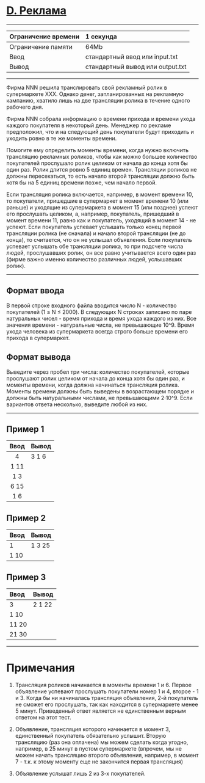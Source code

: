 # [D. Реклама](https://contest.yandex.ru/contest/27883/problems/D/)

---
| Ограничение времени  | 1 секунда |
| :--- |:---|
| Ограничение памяти | 64Mb |
| Ввод | стандартный ввод или input.txt |
| Вывод | стандартный вывод или output.txt |
---
Фирма NNN решила транслировать свой рекламный ролик в супермаркете XXX. Однако денег, запланированных на рекламную кампанию, хватило лишь на две трансляции ролика в течение одного рабочего дня.

Фирма NNN собрала информацию о времени прихода и времени ухода каждого покупателя в некоторый день. Менеджер по рекламе предположил, что и на следующий день покупатели будут приходить и уходить ровно в те же моменты времени.

Помогите ему определить моменты времени, когда нужно включить трансляцию рекламных роликов, чтобы как можно большее количество покупателей прослушало ролик целиком от начала до конца хотя бы один раз. Ролик длится ровно 5 единиц времен. Трансляции роликов не должны пересекаться, то есть начало второй трансляции должно быть хотя бы на 5 единиц времени позже, чем начало первой.

Если трансляция ролика включается, например, в момент времени 10, то покупатели, пришедшие в супермаркет в момент времени 10 (или раньше) и уходящие из супермаркета в момент 15 (или позднее) успеют его прослушать целиком, а, например, покупатель, пришедший в момент времени 11, равно как и покупатель, уходящий в момент 14 - не успеют. Если покупатель успевает услышать только конец первой трансляции ролика (не сначала) и начало второй трансляции (не до конца), то считается, что он не услышал объявления. Если покупатель успевает услышать обе трансляции ролика, то при подсчете числа людей, прослушавших ролик, он все равно учитывается всего один раз (фирме важно именно количество различных людей, услышавших ролик).

---
## Формат ввода
В первой строке входного файла вводится число N - количество покупателей (1 ≤ N ≤ 2000). В следующих N строках записано по паре натуральных чисел - время прихода и время ухода каждого из них. Все значения времени - натуральные числа, не превышающие 10^9. Время ухода человека из супермаркета всегда строго больше времени его прихода в супермаркет.

## Формат вывода
Выведите через пробел три числа: количество покупателей, которые прослушают ролик целиком от начала до конца хотя бы один раз, и моменты времени, когда должна начинаться трансляция ролика. Моменты времени должны быть выведены в возрастающем порядке и должны быть натуральными числами, не превышающими 2·10^9. Если вариантов ответа несколько, выведите любой из них.

---
## Пример 1

| Ввод  | Вывод |
| :---: | :--- |
| 4 | 3 1 6 |
| 1 11 |  |
| 1 3 |  |
| 6 15 |  |
| 1 6 |  |

## Пример 2

| Ввод  | Вывод  |
| :--- | :--- |
| 1 | 1 3 25 |
| 1 10 |  |

## Пример 3

| Ввод  | Вывод  |
| :--- | :--- |
|3  | 2 1 22 |
| 1 10 |  |
| 11 20 |  |
| 21 30 |  |

---
# Примечания
1. Трансляция роликов начинается в моменты времени 1 и 6. Первое объявление успевают прослушать покупатели номер 1 и 4, второе - 1 и 3. Когда бы ни начиналась трансляция объявления, 2-й покупатель не сможет его прослушать, так как находится в супермаркете менее 5 минут. Приведенный ответ является не единственным верным ответом на этот тест.

2. Объявление, трансляция которого начинается в момент 3, единственный покупатель обязательно услышит. Вторую трансляцию (раз она оплачена) мы можем сделать когда угодно, например, в 25 минут в пустом супермаркете (впрочем, мы не можем начать трансляцию второго объявления, например, в момент 7 - т.к. к этому моменту еще не закончится первая трансляция)

3. Объявление услышат лишь 2 из 3-х покупателей.